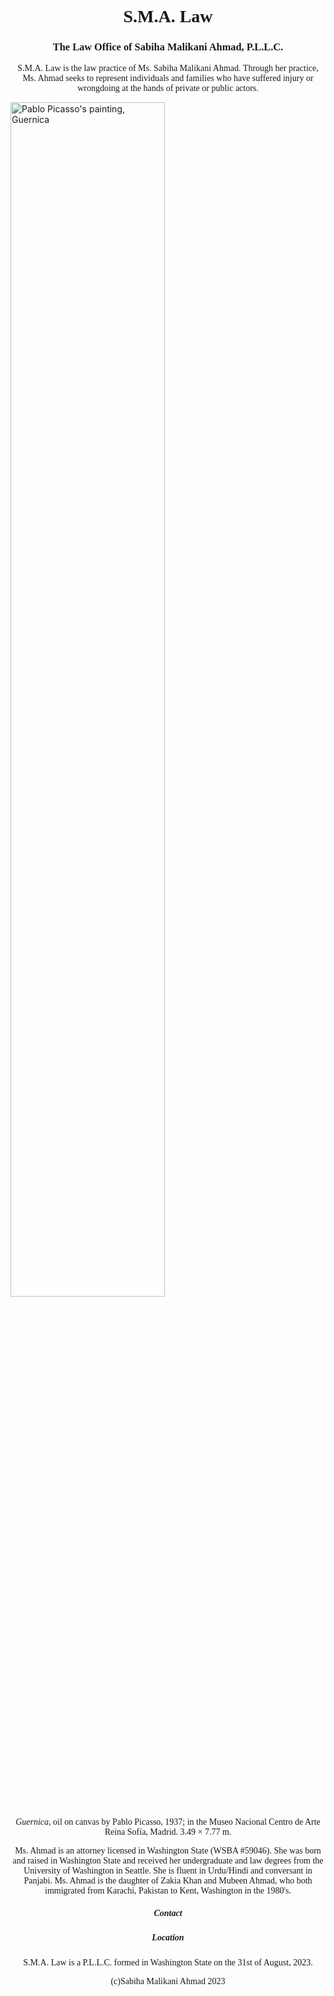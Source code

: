 <html>
<body>
<h1 align="center" style="font-family: Times New Roman">S.M.A. Law</h1>  
<h3 align="center" style="font-family: Times New Roman">The Law Office of Sabiha Malikani Ahmad, P.L.L.C.</h3>

<p align="center" style="font-family: Times New Roman">S.M.A. Law is the law practice of Ms. Sabiha Malikani Ahmad.  Through her practice, Ms. Ahmad seeks to represent individuals and families who have suffered injury or wrongdoing at the hands of private or public actors.</p>

<img align="center" src="https://static3.museoreinasofia.es/sites/default/files/obras/DE00050_0.jpg" width="70%" height="70%" alt="Pablo Picasso's painting, Guernica">
<p align="center" style="font-family: Times New Roman"><em>Guernica</em>, oil on canvas by Pablo Picasso, 1937; in the Museo Nacional Centro de Arte Reina Sofía, Madrid. 3.49 × 7.77 m.</p>

<p align="center" style="font-family: Times New Roman">Ms. Ahmad is an attorney licensed in Washington State (WSBA #59046).  She was born and raised in Washington State and received her undergraduate and law degrees from the University of Washington in Seattle.  She is fluent in Urdu/Hindi and conversant in Panjabi.  Ms. Ahmad is the daughter of Zakia Khan and Mubeen Ahmad, who both immigrated from Karachi, Pakistan to Kent, Washington in the 1980's.</p>

<h5 align="center" style="font-family: Times New Roman">Contact</h5>

<h5 align="center" style="font-family: Times New Roman">Location</h5>

<p align="center" style="font-family: Times New Roman">S.M.A. Law is a P.L.L.C. formed in Washington State on the 31st of August, 2023.</p>

<p align="center" style="font-family: Times New Roman">(c)Sabiha Malikani Ahmad 2023</p>
</body>
</html>
